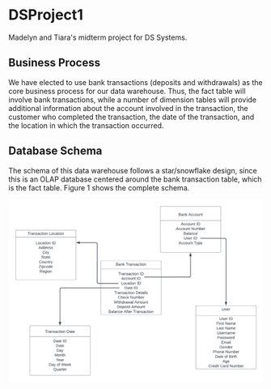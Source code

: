# DSProject1
Madelyn and Tiara's midterm project for DS Systems.

## Business Process

We have elected to use bank transactions (deposits and withdrawals) as the core business process for our data warehouse. Thus, the fact table will involve bank transactions, while a number of dimension tables will provide additional information about the account involved in the transaction, the customer who completed the transaction, the date of the transaction, and the location in which the transaction occurred.

## Database Schema

The schema of this data warehouse follows a star/snowflake design, since this is an OLAP database centered around the bank transaction table, which is the fact table. Figure 1 shows the complete schema.

![The schema for the database, which consists of a central table called transactions and four dimension tables called dates, locations, users, and bank accounts](schema.png "Figure 1. Data Warehouse Schema")
